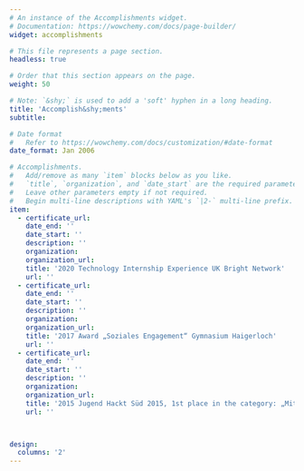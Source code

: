 ```yaml
---
# An instance of the Accomplishments widget.
# Documentation: https://wowchemy.com/docs/page-builder/
widget: accomplishments

# This file represents a page section.
headless: true

# Order that this section appears on the page.
weight: 50

# Note: `&shy;` is used to add a 'soft' hyphen in a long heading.
title: 'Accomplish&shy;ments'
subtitle:

# Date format
#   Refer to https://wowchemy.com/docs/customization/#date-format
date_format: Jan 2006

# Accomplishments.
#   Add/remove as many `item` blocks below as you like.
#   `title`, `organization`, and `date_start` are the required parameters.
#   Leave other parameters empty if not required.
#   Begin multi-line descriptions with YAML's `|2-` multi-line prefix.
item:
  - certificate_url:
    date_end: ''
    date_start: ''
    description: ''
    organization: 
    organization_url: 
    title: '2020 Technology Internship Experience UK Bright Network'
    url: ''
  - certificate_url: 
    date_end: ''
    date_start: ''
    description: ''
    organization: 
    organization_url: 
    title: '2017 Award „Soziales Engagement“ Gymnasium Haigerloch'
    url: ''
  - certificate_url: 
    date_end: ''
    date_start: ''
    description: ''
    organization: 
    organization_url: 
    title: '2015 Jugend Hackt Süd 2015, 1st place in the category: „Mit Code die Welt verbessern“'
    url: ''



design:
  columns: '2'
---
```

